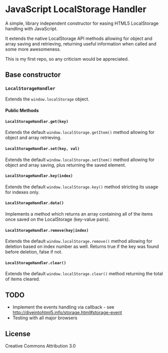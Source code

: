 JavaScript LocalStorage Handler
===========================

A simple, library independent constructor for easing HTML5 LocalStorage handling with JavaScript.

It extends the native LocalStorage API methods allowing for object and array saving and retrieving, returning useful information when called and some more awesomeness.

This is my first repo, so any criticism would be appreciated.

## Base constructor

### `LocalStorageHandler`
Extends the `window.localStorage` object.

#### Public Methods

#### `LocalStorageHandler.get(key)`

Extends the default `window.localStorage.getItem()` method allowing for object and array retrieving.

#### `LocalStorageHandler.set(key, val)`

Extends the default `window.localStorage.setItem()` method allowing for object and array saving, plus returning the saved element.

#### `LocalStorageHandler.key(index)`

Extends the default `window.localStorage.key()` method stricting its usage for indexes only.

#### `LocalStorageHandler.data()`

Implements a method which returns an array containing all of the items once saved on the LocalStorage (key-value pairs).

#### `LocalStorageHandler.remove(key|index)`

Extends the default `window.localStorage.remove()` method allowing for deletion based on index number as well. Returns true if the key was found before deletion, false if not.

#### `LocalStorageHandler.clear()`

Extends the default `window.localStorage.clear()` method returning the total of items cleared.

## TODO

* Implement the events handling via callback - see http://diveintohtml5.info/storage.html#storage-event
* Testing with all major browsers

## License

Creative Commons Attribution 3.0
